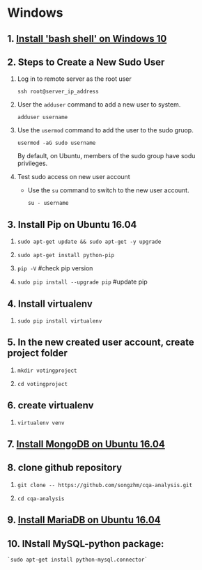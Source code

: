 # Windows

## 1. [Install 'bash shell' on Windows 10](https://msdn.microsoft.com/en-us/commandline/wsl/install_guide) 

## 2. Steps to Create a New Sudo User
1. Log in to remote server as the root user

    `ssh root@server_ip_address`
2. User the `adduser` command to add a new user to system.
    
    `adduser username`

3. Use the `usermod` command to add the user to the sudo gruop.

    `usermod -aG sudo username`

    By default, on Ubuntu, members of the sudo group have sodu privileges.

4. Test sudo access on new user account

    - Use the `su` command to switch to the new user account.

        `su - username`

## 3. Install Pip on Ubuntu 16.04

1. `sudo apt-get update && sudo apt-get -y upgrade`

2. `sudo apt-get install python-pip` 

3. `pip -V` #check pip version

4. `sudo pip install --upgrade pip` #update pip

## 4. Install virtualenv

1. `sudo pip install virtualenv`

## 5. In the new created user account, create project folder

1. `mkdir votingproject`

2. `cd votingproject`

## 6. create virtualenv 

1. `virtualenv venv`

## 7. [Install MongoDB on Ubuntu 16.04](https://www.howtoforge.com/tutorial/install-mongodb-on-ubuntu-16.04/)

## 8. clone github repository

1. `git clone -- https://github.com/songzhm/cqa-analysis.git`

2. `cd cqa-analysis`

## 9. [Install MariaDB on Ubuntu 16.04](https://www.linuxbabe.com/linux-server/install-apache-mariadb-and-php7-lamp-stack-on-ubuntu-16-04-lts)

## 10. INstall MySQL-python package:

    `sudo apt-get install python-mysql.connector`

